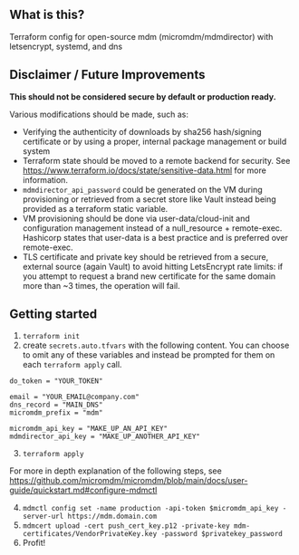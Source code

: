 ## What is this? 

Terraform config for open-source mdm (micromdm/mdmdirector) with letsencrypt, systemd, and dns

## Disclaimer / Future Improvements

**This should not be considered secure by default or production ready.**

Various modifications should be made, such as: 
- Verifying the authenticity of downloads by sha256 hash/signing certificate or by using a proper, internal package management or build system
- Terraform state should be moved to a remote backend for security. See https://www.terraform.io/docs/state/sensitive-data.html for more information.
- `mdmdirector_api_password` could be generated on the VM during provisioning or retrieved from a secret store like Vault instead being provided as a terraform static variable.
- VM provisioning should be done via user-data/cloud-init and configuration management instead of a null_resource + remote-exec. Hashicorp states that user-data is a best practice and is preferred over remote-exec.
- TLS certificate and private key should be retrieved from a secure, external source (again Vault) to avoid hitting LetsEncrypt rate limits: if you attempt to request a brand new certificate for the same domain more than ~3 times, the operation will fail. 

## Getting started

1. `terraform init`
2. create `secrets.auto.tfvars` with the following content. You can choose to omit any of these variables and instead be prompted for them on each `terraform apply` call.
```
do_token = "YOUR_TOKEN"

email = "YOUR_EMAIL@company.com"
dns_record = "MAIN_DNS"
micromdm_prefix = "mdm"

micromdm_api_key = "MAKE_UP_AN_API_KEY"
mdmdirector_api_key = "MAKE_UP_ANOTHER_API_KEY"

```
3. `terraform apply`

For more in depth explanation of the following steps, see https://github.com/micromdm/micromdm/blob/main/docs/user-guide/quickstart.md#configure-mdmctl

4. `mdmctl config set -name production -api-token $micromdm_api_key -server-url https://mdm.domain.com`
5. ```mdmcert upload -cert push_cert_key.p12 -private-key mdm-certificates/VendorPrivateKey.key -password $privatekey_password```
6. Profit! 
